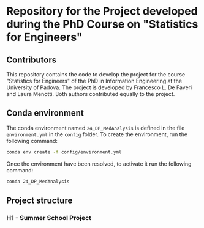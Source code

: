 # Repository for the Project developed during the PhD Course on "Statistics for Engineers"

## Contributors
This repository contains the code to develop the project for the course "Statistics for Engineers" of the PhD in Information Engineering at the University of Padova. The project is developed by Francesco L. De Faveri and Laura Menotti. Both authors contributed equally to the project.

## Conda environment
The conda environment named `24_DP_MedAnalysis` is defined in the file `environment.yml` in the `config` folder. To create the environment, run the following command:
```bash
conda env create -f config/environment.yml
```
Once the environment have been resolved, to activate it run the following command:
```bash
conda 24_DP_MedAnalysis
```

## Project structure
### H1 - Summer School Project
